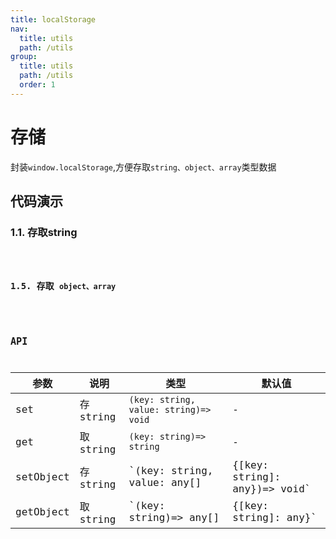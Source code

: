 ```yaml
---
title: localStorage
nav:
  title: utils
  path: /utils
group:
  title: utils
  path: /utils
  order: 1
---
```


# 存储
封装`window.localStorage`,方便存取`string、object、array`类型数据

## 代码演示
### 1.1. 存取string
<code hideActions='["CSB", "EXTERNAL"]' src="./demo/Base.jsx" />

### 1.5. 存取 `object、array`

<code hideActions='["CSB", "EXTERNAL"]' src="./demo/Object.jsx" />


## API
| 参数      | 说明     | 类型                                                        | 默认值 |
| --------- | -------- | ----------------------------------------------------------- | ------ |
| set       | 存string | `(key: string, value: string)=> void`                       | -      |
| get       | 取string | `(key: string)=> string`                                    | -      |
| setObject | 存string | `(key: string, value: any[] | {[key: string]: any})=> void` | -      |
| getObject | 取string | `(key: string)=> any[] | {[key: string]: any}`              | -      |

